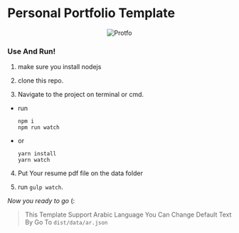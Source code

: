 # Personal Portfolio Template

<p align="center" >
<img src="https://iili.io/2n2isp.md.png" alt="Protfo" />
</p>

### Use And Run!

1. make sure you install nodejs

2. clone this repo.

3. Navigate to the project on terminal or cmd.

- run
  ```
  npm i
  npm run watch
  ```
- or
  ```
  yarn install
  yarn watch
  ```

4. Put Your resume pdf file on the data folder

5. run `gulp watch`.

_Now you ready to go_ (:

> This Template Support Arabic Language You Can Change Default Text By Go To `dist/data/ar.json`
